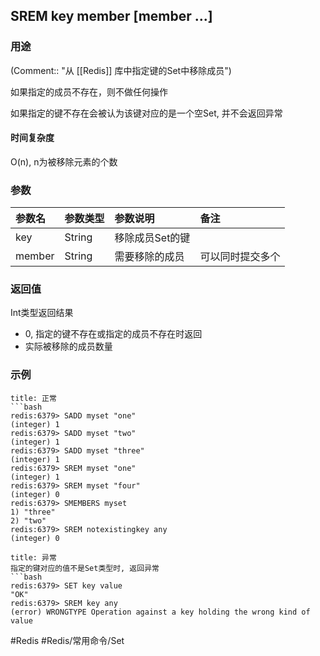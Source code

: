 ## SREM key member \[member ...\]

### 用途
(Comment:: "从 [[Redis]] 库中指定键的Set中移除成员")

如果指定的成员不存在，则不做任何操作

如果指定的键不存在会被认为该键对应的是一个空Set, 并不会返回异常

#### 时间复杂度
O(n), n为被移除元素的个数

### 参数
|参数名|参数类型|参数说明|备注|
|:-|:-|:-|:-|
|key|String|移除成员Set的键||
|member|String|需要移除的成员|可以同时提交多个|

### 返回值
Int类型返回结果
- 0, 指定的键不存在或指定的成员不存在时返回
- 实际被移除的成员数量

### 示例
```ad-info
title: 正常
```bash
redis:6379> SADD myset "one"
(integer) 1
redis:6379> SADD myset "two"
(integer) 1
redis:6379> SADD myset "three"
(integer) 1
redis:6379> SREM myset "one"
(integer) 1
redis:6379> SREM myset "four"
(integer) 0
redis:6379> SMEMBERS myset
1) "three"
2) "two"
redis:6379> SREM notexistingkey any
(integer) 0
```

```ad-danger
title: 异常
指定的键对应的值不是Set类型时, 返回异常
```bash
redis:6379> SET key value
"OK"
redis:6379> SREM key any
(error) WRONGTYPE Operation against a key holding the wrong kind of value
```

#Redis #Redis/常用命令/Set 